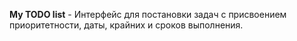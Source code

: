 <b>My TODO list</b> - Интерфейс для постановки задач с присвоением приоритетности, даты, крайних и сроков выполнения.  
